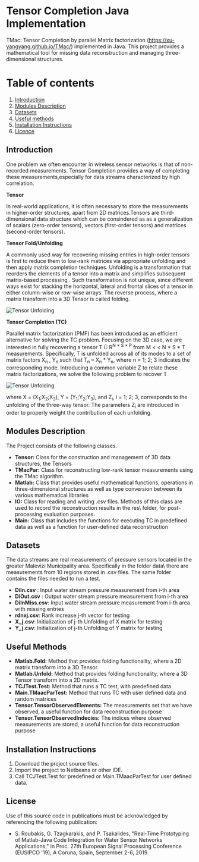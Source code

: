 # Tensor Completion Java Implementation
TMac: Tensor Completion by parallel Matrix factorization (https://xu-yangyang.github.io/TMac/)  implemented in Java.
This project provides a mathematical tool for missing data reconstruction and managing three-dimensional structures.



# Table of contents
1. [Introduction](#introduction)
2. [Modules Description](#modules)
3. [Datasets](#datasets)
4. [Useful methods](#useful)
5. [Installation Instructions](#execution)
6. [Licence](#licence)

## Introduction <a name="introduction"></a>
One problem we often encounter in wireless sensor networks is that of non-recorded measurements.
Tensor Completion provides a way of completing these measurements,especially for data streams characterized by high correlation.  


**Tensor**


In real-world applications, it is often necessary to store the measurements in higher-order structures,
apart from 2D matrices.Tensors are third-dimensional data structure which can be consindered as as a generalization of scalars (zero-order
tensors), vectors (first-order tensors) and matrices (second-order tensors).

**Tensor Fold/Unfolding**

A commonly used way for recovering missing entries in high-order tensors is first to reduce them
to low-rank matrices via appropriate unfolding and then apply matrix completion techniques.
Unfolding is a transformation that reorders the elements of a tensor into a matrix and simplifies 
subsequent matrix-based processing . Such transformation is not unique, since different ways exist for stacking the horizontal, lateral and frontal slices of a tensor in either column-wise or row-wise arrays.
The reverse process, where a matrix  transform into a 3D Tensor is called folding.

![Tensor Unfolding](https://github.com/roumpakis/TCJ/blob/master/images/Capture.PNG)



**Tensor Completion (TC)**

Parallel matrix factorization (PMF)  has been introduced as an efficient alternative for solving the TC problem.
Focusing on the 3D case, we are interested in fully recovering a tensor T <font face="Symbol">&#217;</font>
 R<sup>N * S * P</sup>
   from M  &lt; &lt; N * S * T measurements.
Specifically, T is unfolded across all of its modes to a set of matrix factors X<sub>n</sub> , Y<sub>n</sub>
 such that T<sub>n</sub> <font face="Symbol">&#8776;</font> X<sub>n</sub> * Y<sub>n</sub>, where n = 1; 2; 3 indicates the corresponding
mode. Introducing a common variable Z to relate these matrix factorizations, we solve the following
problem to recover T


![Tensor Unfolding](https://github.com/roumpakis/TCJ/blob/master/images/formula.PNG)

where X = (X<sub>1</sub>;X<sub>2</sub>;X<sub>3</sub>), Y = (Y<sub>1</sub>;Y<sub>2</sub>;Y<sub>3</sub>), 
and Z<sub>i</sub>, i = 1; 2; 3, corresponds to the unfolding of the
three-way tensor. The parameters Z<sub>i</sub> are introduced in order to properly weight the contribution
of each unfolding.

## Modules Description <a name="modules"></a>
The Project consists of the following classes.

* **Tensor:** Class for the construction and  management of 3D data structures, the Tensors
* **TMacPar:** Class for reconstructing low-rank tensor measurements using the TMac algorithm.
* **Matlab:** Class that provides useful mathematical functions, operations in three-dimensional structures as well as type conversion between its various mathematical libraries
* **IO:**  Class for reading and writing .csv files. Methods of this class are used to record the reconstruction results in the res\ folder, for post-processing evaluation purposes.
* **Main:** Class that includes the functions for executing TC in predefined data as well as a function for  user-defined data reconstruction


## Datasets <a name="datasets"></a>
The data streams are real measurements of pressure sensors located in the greater Malevizi Municipality area. 
Specifically in the folder data\ there are measurements from 10 regions stored in .csv files. The same folder contains the files needed to run a test.

* **DiIn.csv**	: Input water stream pressure measurement from i-th area
* **DiOut.csv** : Output water stream pressure measurement from i-th area
* **DiInMiss.csv**: Input water stream pressure measurement from i-th area with missing entries
* **rdnxj.csv**: Rank increase j-th vector for testing
* **X_j.csv**: Initialization of j-th Unfolding  of X matrix for testing
* **Y_j.csv**: Initialization of j-th Unfolding  of Y matrix for testing

## Useful Methods <a name="useful"></a>

* **Matlab.Fold:** Method that provides folding functionality, where a 2D matrix  transform into a 3D Tensor.
* **Matlab.Unfold:** Method that provides folding functionality, where a 3D Tensor  transform into a 2D matrix.
* **TCJTest.Test:** Method that runs a TC test, with predefined data 
* **Main.TMaacParTest:** Method that runs TC with user defined  data and random matrices
* **Tensor.TensorObservedElements:** The measurements set that we have observed, a useful function for data reconstruction purpose
* **Tensor.TensorObservedIndecies:** The indices where observed measurements are stored, a useful function for data reconstruction purpose

## Installation Instructions <a name="execution"></a>
1. Download the project source files.
2. Import the project to Netbeans or other IDE.
3. Call TCJTest.Test for predefined or Main.TMaacParTest for user defined data.


## License <a name="licence"></a>
Use of this source code in publications must be acknowledged by referencing the following publication:

* S. Roubakis, G. Tzagkarakis, and P. Tsakalides, "Real-Time Prototyping of Matlab-Java Code Integration for Water Sensor Networks Applications," in Proc. 27th European Signal Processing Conference (EUSIPCO '19), A Coruna, Spain, September 2-6, 2019.  